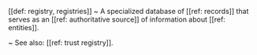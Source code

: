 [[def: registry, registries]]
~ A specialized database of [[ref: records]] that serves as an [[ref: authoritative source]] of information about [[ref: entities]].

~ See also: [[ref: trust registry]].

